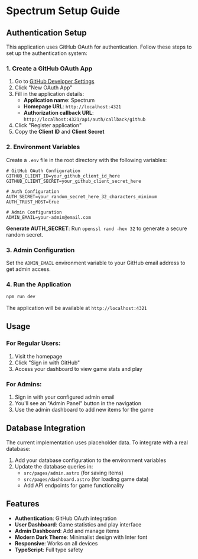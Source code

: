 # Spectrum Setup Guide

## Authentication Setup

This application uses GitHub OAuth for authentication. Follow these steps to set up the authentication system:

### 1. Create a GitHub OAuth App

1. Go to [GitHub Developer Settings](https://github.com/settings/developers)
2. Click "New OAuth App"
3. Fill in the application details:
   - **Application name**: Spectrum
   - **Homepage URL**: `http://localhost:4321`
   - **Authorization callback URL**: `http://localhost:4321/api/auth/callback/github`
4. Click "Register application"
5. Copy the **Client ID** and **Client Secret**

### 2. Environment Variables

Create a `.env` file in the root directory with the following variables:

```env
# GitHub OAuth Configuration
GITHUB_CLIENT_ID=your_github_client_id_here
GITHUB_CLIENT_SECRET=your_github_client_secret_here

# Auth Configuration
AUTH_SECRET=your_random_secret_here_32_characters_minimum
AUTH_TRUST_HOST=true

# Admin Configuration
ADMIN_EMAIL=your-admin@email.com
```

**Generate AUTH_SECRET**: Run `openssl rand -hex 32` to generate a secure random secret.

### 3. Admin Configuration

Set the `ADMIN_EMAIL` environment variable to your GitHub email address to get admin access.

### 4. Run the Application

```bash
npm run dev
```

The application will be available at `http://localhost:4321`

## Usage

### For Regular Users:

1. Visit the homepage
2. Click "Sign in with GitHub"
3. Access your dashboard to view game stats and play

### For Admins:

1. Sign in with your configured admin email
2. You'll see an "Admin Panel" button in the navigation
3. Use the admin dashboard to add new items for the game

## Database Integration

The current implementation uses placeholder data. To integrate with a real database:

1. Add your database configuration to the environment variables
2. Update the database queries in:
   - `src/pages/admin.astro` (for saving items)
   - `src/pages/dashboard.astro` (for loading game data)
   - Add API endpoints for game functionality

## Features

- **Authentication**: GitHub OAuth integration
- **User Dashboard**: Game statistics and play interface
- **Admin Dashboard**: Add and manage items
- **Modern Dark Theme**: Minimalist design with Inter font
- **Responsive**: Works on all devices
- **TypeScript**: Full type safety
